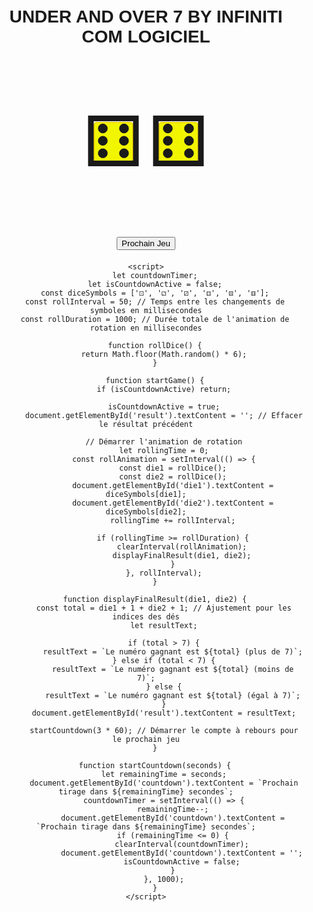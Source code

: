 
<html lang="fr">
<head>
    <meta charset="UTF-8">
    <meta name="viewport" content="width=device-width, initial-scale=1.0">
    <title>UNDER AND OVER 7 BY INFINITI COM LOGICIEL</title>
    <style>
        body {
            font-family: Arial, sans-serif;
            text-align: center;
            margin-top: 10px;
        }
        #dice {
            display: flex;
            justify-content: center;
            margin: 100px;
        }
        .die {
            width: 60px;
            height: 60px;
            margin: 20px;
            background-color: #f1f500;
            display: flex;
            align-items: center;
            justify-content: center;
            font-size: 8em; /* Augmenté pour une taille de symbole plus grande */
            border: 2px solid #eed70b;
            border-radius: 5px;
        }
        #result {
            margin-top: 20px;
            font-size: 1.5em;
        }
        #countdown {
            margin-top: 20px;
            font-size: 1.2em;
            color: #c92424;
        }
    </style>
</head>
<body>
    <h1>UNDER AND OVER 7 BY INFINITI COM LOGICIEL</h1>
    <div id="dice">
        <div class="die" id="die1">⚅</div>
        <div class="die" id="die2">⚅</div>
    </div>
    <button id="nextGameButton" onclick="startGame()">Prochain Jeu</button>
    <div id="result"></div>
    <div id="countdown"></div>

    <script>
        let countdownTimer;
        let isCountdownActive = false;
        const diceSymbols = ['⚀', '⚁', '⚂', '⚃', '⚄', '⚅'];
        const rollInterval = 50; // Temps entre les changements de symboles en millisecondes
        const rollDuration = 1000; // Durée totale de l'animation de rotation en millisecondes

        function rollDice() {
            return Math.floor(Math.random() * 6);
        }

        function startGame() {
            if (isCountdownActive) return;

            isCountdownActive = true;
            document.getElementById('result').textContent = ''; // Effacer le résultat précédent

            // Démarrer l'animation de rotation
            let rollingTime = 0;
            const rollAnimation = setInterval(() => {
                const die1 = rollDice();
                const die2 = rollDice();
                document.getElementById('die1').textContent = diceSymbols[die1];
                document.getElementById('die2').textContent = diceSymbols[die2];
                rollingTime += rollInterval;

                if (rollingTime >= rollDuration) {
                    clearInterval(rollAnimation);
                    displayFinalResult(die1, die2);
                }
            }, rollInterval);
        }

        function displayFinalResult(die1, die2) {
            const total = die1 + 1 + die2 + 1; // Ajustement pour les indices des dés
            let resultText;

            if (total > 7) {
                resultText = `Le numéro gagnant est ${total} (plus de 7)`;
            } else if (total < 7) {
                resultText = `Le numéro gagnant est ${total} (moins de 7)`;
            } else {
                resultText = `Le numéro gagnant est ${total} (égal à 7)`;
            }
            document.getElementById('result').textContent = resultText;

            startCountdown(3 * 60); // Démarrer le compte à rebours pour le prochain jeu
        }

        function startCountdown(seconds) {
            let remainingTime = seconds;
            document.getElementById('countdown').textContent = `Prochain tirage dans ${remainingTime} secondes`;
            countdownTimer = setInterval(() => {
                remainingTime--;
                document.getElementById('countdown').textContent = `Prochain tirage dans ${remainingTime} secondes`;
                if (remainingTime <= 0) {
                    clearInterval(countdownTimer);
                    document.getElementById('countdown').textContent = '';
                    isCountdownActive = false;
                }
            }, 1000);
        }
    </script>
</body>
</html>
